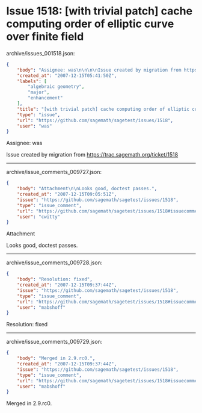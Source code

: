 # Issue 1518: [with trivial patch] cache computing order of elliptic curve over finite field

archive/issues_001518.json:
```json
{
    "body": "Assignee: was\n\n\n\nIssue created by migration from https://trac.sagemath.org/ticket/1518\n\n",
    "created_at": "2007-12-15T05:41:50Z",
    "labels": [
        "algebraic geometry",
        "major",
        "enhancement"
    ],
    "title": "[with trivial patch] cache computing order of elliptic curve over finite field",
    "type": "issue",
    "url": "https://github.com/sagemath/sagetest/issues/1518",
    "user": "was"
}
```
Assignee: was



Issue created by migration from https://trac.sagemath.org/ticket/1518





---

archive/issue_comments_009727.json:
```json
{
    "body": "Attachment\n\nLooks good, doctest passes.",
    "created_at": "2007-12-15T09:05:51Z",
    "issue": "https://github.com/sagemath/sagetest/issues/1518",
    "type": "issue_comment",
    "url": "https://github.com/sagemath/sagetest/issues/1518#issuecomment-9727",
    "user": "cwitty"
}
```

Attachment

Looks good, doctest passes.



---

archive/issue_comments_009728.json:
```json
{
    "body": "Resolution: fixed",
    "created_at": "2007-12-15T09:37:44Z",
    "issue": "https://github.com/sagemath/sagetest/issues/1518",
    "type": "issue_comment",
    "url": "https://github.com/sagemath/sagetest/issues/1518#issuecomment-9728",
    "user": "mabshoff"
}
```

Resolution: fixed



---

archive/issue_comments_009729.json:
```json
{
    "body": "Merged in 2.9.rc0.",
    "created_at": "2007-12-15T09:37:44Z",
    "issue": "https://github.com/sagemath/sagetest/issues/1518",
    "type": "issue_comment",
    "url": "https://github.com/sagemath/sagetest/issues/1518#issuecomment-9729",
    "user": "mabshoff"
}
```

Merged in 2.9.rc0.
